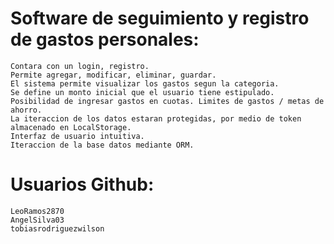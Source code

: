 # Software de seguimiento y registro de gastos personales:
    Contara con un login, registro.
    Permite agregar, modificar, eliminar, guardar.
    El sistema permite visualizar los gastos segun la categoria.
    Se define un monto inicial que el usuario tiene estipulado.
    Posibilidad de ingresar gastos en cuotas. Limites de gastos / metas de ahorro.
    La iteraccion de los datos estaran protegidas, por medio de token almacenado en LocalStorage.
    Interfaz de usuario intuitiva.
    Iteraccion de la base datos mediante ORM. 

# Usuarios Github:
    LeoRamos2870
    AngelSilva03
    tobiasrodriguezwilson

    